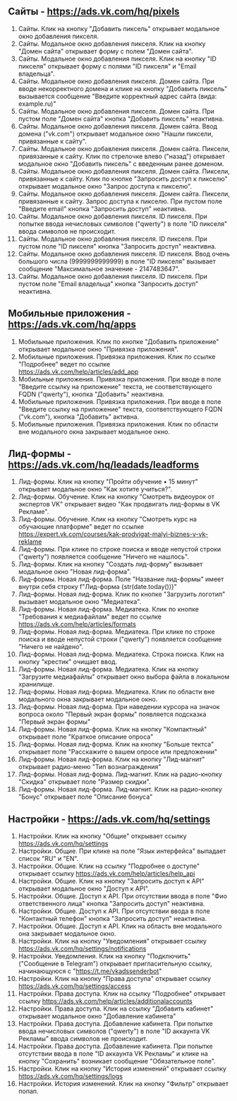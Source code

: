 ## Сайты - https://ads.vk.com/hq/pixels

1. Сайты. Клик на кнопку "Добавить пиксель" открывает модальное окно добавления пикселя.
2. Сайты. Модальное окно добавления пикселя. Клик на кнопку "Домен сайта" открывает форму с полем "Домен сайта".
3. Сайты. Модальное окно добавления пикселя. Клик на кнопку "ID пикселя" открывает форму с полями "ID пикселя" и "Email владельца".
4. Сайты. Модальное окно добавления пикселя. Домен сайта. При вводе некорректного домена и клике на кнопку "Добавить пиксель" вызывается сообщение "Введите корректный адрес сайта (вида: example.ru)"
5. Сайты. Модальное окно добавления пикселя. Домен сайта. При пустом поле "Домен сайта" кнопка "Добавить пиксель" неактивна.
6. Сайты. Модальное окно добавления пикселя. Домен сайта. Ввод домена ("vk.com") открывает модальное окно "Нашли пиксели, привязанные к сайту".
7. Сайты. Модальное окно добавления пикселя. Домен сайта. Пиксели, привязанные к сайту. Клик по стрелочке влево ("назад") открывает модальное окно "Добавить пиксель" с введенным ранее доменом.
8. Сайты. Модальное окно добавления пикселя. Домен сайта. Пиксели, привязанные к сайту. Клик по кнопке "Запросить доступ к пикселю" открывает модальное окно "Запрос доступа к пикселю".
9. Сайты. Модальное окно добавления пикселя. Домен сайта. Пиксели, привязанные к сайту. Запрос доступа к пикселю. При пустом поле "Введите email" кнопка "Запросить доступ" неактивна.
10. Сайты. Модальное окно добавления пикселя. ID пикселя. При попытке ввода нечисловых символов ("qwerty") в поле "ID пикселя" ввода символов не происходит.
11. Сайты. Модальное окно добавления пикселя. ID пикселя. При пустом поле "ID пикселя" кнопка "Запросить доступ" неактивна.
12. Сайты. Модальное окно добавления пикселя. ID пикселя. Ввод очень большого числа (9999999999999) в поле "ID пикселя" вызывает сообщение "Максимальное значение - 2147483647". 
13. Сайты. Модальное окно добавления пикселя. ID пикселя. При пустом поле "Email владельца" кнопка "Запросить доступ" неактивна.

## Мобильные приложения - https://ads.vk.com/hq/apps
1. Мобильные приложения. Клик по кнопке "Добавить приложение" открывает модальное окно "Привязка приложения".
2. Мобильные приложения. Привязка приложения. Клик по ссылке "Подробнее" ведет по ссылке https://ads.vk.com/help/articles/add_app
3. Мобильные приложения. Привязка приложения. При вводе в поле "Введите ссылку на приложение" текста, не соответствующего FQDN ("qwerty"), кнопка "Добавить" неактивна.
4. Мобильные приложения. Привязка приложения. При вводе в поле "Введите ссылку на приложение" текста, соответствующего FQDN ("vk.com"), кнопка "Добавить" активна.
5. Мобильные приложения. Привязка приложения. Клик по области вне модального окна закрывает модальное окно.

## Лид-формы - https://ads.vk.com/hq/leadads/leadforms
1. Лид-формы. Клик на кнопку "Пройти обучение • 15 минут" открывает модальное окно "Как хотите учиться?".
2. Лид-формы. Обучение. Клик на кнопку "Смотреть видеоурок от экспертов VK" открывает видео "Как продвигать лид-формы в VK Рекламе".
3. Лид-формы. Обучение. Клик на кнопку "Смотреть курс на обучающие платформе" ведет по ссылке https://expert.vk.com/courses/kak-prodvigat-malyi-biznes-v-vk-reklame
4. Лид-формы. При клике по строке поиска и вводе непустой строки ("qwerty") появляется сообщение "Ничего не нашлось".
5. Лид-формы. Клик на кнопку "Создать лид-форму" вызывает модальное окно "Новая лид-форма".
6. Лид-формы. Новая лид-форма. Поле "Название лид-формы" имеет внутри себя строку f"Лид-форма {str(date.today())}"
7. Лид-формы. Новая лид-форма. Клик по кнопке "Загрузить логотип" вызывает модальное окно "Медиатека".
8. Лид-формы. Новая лид-форма. Медиатека. Клик по кнопке "Требования к медиафайлам" ведет по ссылке https://ads.vk.com/help/articles/formats
9. Лид-формы. Новая лид-форма. Медиатека. При клике по строке поиска и вводе непустой строки ("qwerty") появляется сообщение "Ничего не найдено".
10. Лид-формы. Новая лид-форма. Медиатека. Строка поиска. Клик на кнопку "крестик" очищает ввод.
11. Лид-формы. Новая лид-форма. Медиатека. Клик на кнопку "Загрузите медиафайлы" открывает окно выбора файла в локальном хранилище.
12. Лид-формы. Новая лид-форма. Медиатека. Клик по области вне модального окна закрывает модальное окно.
13. Лид-формы. Новая лид-форма. При наведении курсора на значок вопроса около "Первый экран формы" появляется подсказка "Первый экран формы"
14. Лид-формы. Новая лид-форма. Клик на кнопку "Компактный" открывает поле "Краткое описание опроса"
15. Лид-формы. Новая лид-форма. Клик на кнопку "Больше тектса" открывает поле "Расскажите о вашем опросе или предложении"
16. Лид-формы. Новая лид-форма. Клик на кнопку "Лид-магнит" открывает радио-меню "Тип вознаграждения"
17. Лид-формы. Новая лид-форма. Лид-магнит. Клик на радио-кнопку "Скидка" открывает поле "Размер скидки".
18. Лид-формы. Новая лид-форма. Лид-магнит. Клик на радио-кнопку "Бонус" открывает поле "Описание бонуса"

## Настройки - https://ads.vk.com/hq/settings
1. Настройки. Клик на кнопку "Общие" открывает ссылку https://ads.vk.com/hq/settings
2. Настройки. Общие. При клике на поле "Язык интерфейса" выпадает список "RU" и "EN".
3. Настройки. Общие. Клик на ссылку "Подробнее о доступе" открывает ссылку https://ads.vk.com/help/articles/help_api
4. Настройки. Общие. Клик на кнопку "Запросить доступ к API" открывает модальное окно "Доступ к API".
5. Настройки. Общие. Доступ к API. При отсутствии ввода в поле "Фио ответственного лица" кнопка "Запросить доступ" неактивна.
6. Настройки. Общие. Доступ к API. При отсутствии ввода в поле "Контактный телефон" кнопка "Запросить доступ" неактивна.
7. Настройки. Общие. Доступ к API. Клик на область вне модального она закрывает модальное окно.
8. Настройки. Клик на кнопку "Уведомления" открывает ссылку https://ads.vk.com/hq/settings/notifications
9. Настройки. Уведомления. Клик на кнопку "Подключить" ("Сообщение в Telegram") открывает пригласительную ссылку, начинающуюся с "https://t.me/vkadssenderbot"
10. Настройки. Клик на кнопку "Права доступа" открывает ссылку https://ads.vk.com/hq/settings/access
11. Настройки. Права доступа. Клик на ссылку "Подробнее" открывает ссылку https://ads.vk.com/help/articles/additionalaccounts
12. Настройки. Права доступа. Клик на ссылку "Добавить кабинет" открывает модальное окно "Добавление кабинета"
13. Настройки. Права доступа. Добавление кабинета. При попытке ввода нечисловых символов ("qwerty") в поле "ID аккаунта VK Рекламы" ввода символов не происходит. 
14. Настройки. Права доступа. Добавление кабинета. При попытке отсутствии ввода в поле "ID аккаунта VK Рекламы" и клике на кнопку "Сохранить" возникает сообщение "Обязательное поле".
15. Настройки. Клик на кнопку "История изменений" открывает ссылку https://ads.vk.com/hq/settings/logs
16. Настройки. История изменений. Клик на кнопку "Фильтр" открывает попап.
